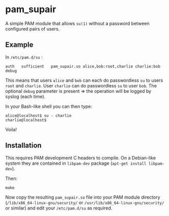 # pam_supair

A simple PAM module that allows `su(1)` without a password between configured
pairs of users.

## Example

In `/etc/pam.d/su` :

```
auth   sufficient   pam_supair.so alice,bob:root,charlie charlie:bob debug
```

This means that users `alice` and `bob` can each do passwordless `su` to
users `root` and `charlie`. User `charlie` can do passwordless `su` to user
`bob`. The optional `debug` parameter is present => the operation will be
logged by syslog (each time).

In your Bash-like shell you can then type:

```shell
alice@localhost$ su - charlie
charlie@localhost$
```

Voila!

## Installation

This requires PAM development C headers to compile. On a Debian-like system
they are contained in `libpam-dev` package (`apt-get install libpam-dev`).

Then:

```shell
make
```

Now copy the resulting `pam_supair.so` file into your PAM module directory
(`/lib/x86_64-linux-gnu/security/` or `/usr/lib/x86_64-linux-gnu/security/`
or similar) and edit your `/etc/pam.d/su` as required.
